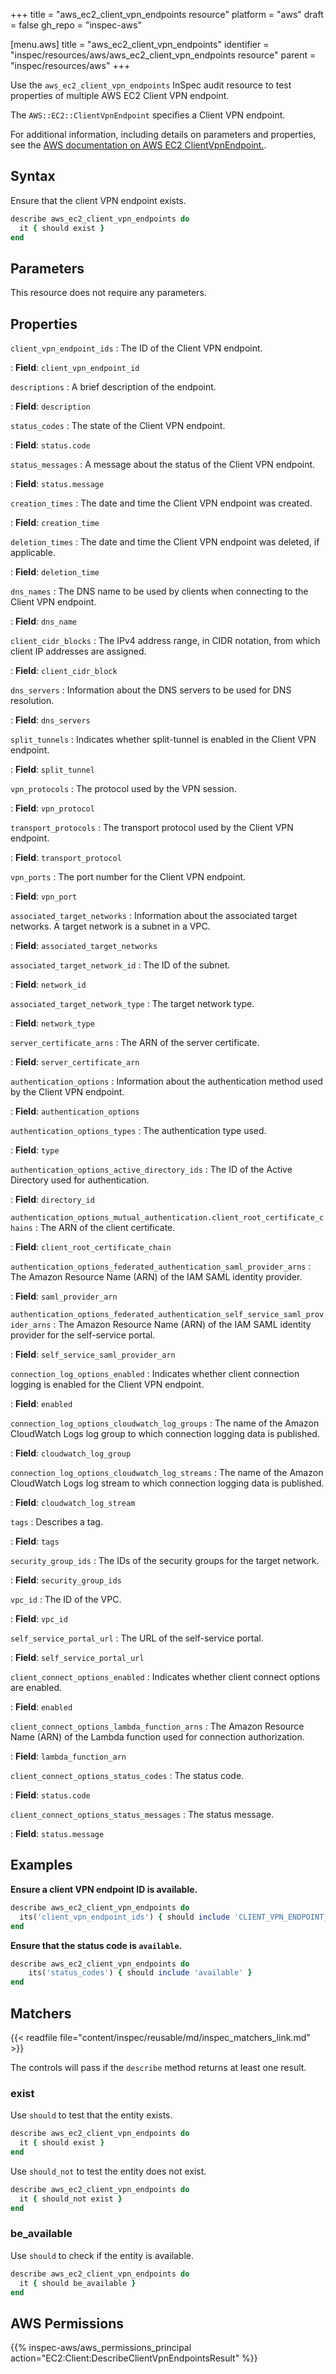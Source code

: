 +++
title = "aws_ec2_client_vpn_endpoints resource"
platform = "aws"
draft = false
gh_repo = "inspec-aws"

[menu.aws]
title = "aws_ec2_client_vpn_endpoints"
identifier = "inspec/resources/aws/aws_ec2_client_vpn_endpoints resource"
parent = "inspec/resources/aws"
+++

Use the `aws_ec2_client_vpn_endpoints` InSpec audit resource to test properties of multiple AWS EC2 Client VPN endpoint.

The `AWS::EC2::ClientVpnEndpoint` specifies a Client VPN endpoint.

For additional information, including details on parameters and properties, see the [AWS documentation on AWS EC2 ClientVpnEndpoint.](https://docs.aws.amazon.com/AWSCloudFormation/latest/UserGuide/aws-resource-ec2-clientvpnendpoint.html).

## Syntax

Ensure that the client VPN endpoint exists.

```ruby
describe aws_ec2_client_vpn_endpoints do
  it { should exist }
end
```

## Parameters

This resource does not require any parameters.

## Properties

`client_vpn_endpoint_ids`
: The ID of the Client VPN endpoint.

: **Field**: `client_vpn_endpoint_id`

`descriptions`
: A brief description of the endpoint.

: **Field**: `description`

`status_codes`
: The state of the Client VPN endpoint.

: **Field**: `status.code`

`status_messages`
: A message about the status of the Client VPN endpoint.

: **Field**: `status.message`

`creation_times`
: The date and time the Client VPN endpoint was created.

: **Field**: `creation_time`

`deletion_times`
: The date and time the Client VPN endpoint was deleted, if applicable.

: **Field**: `deletion_time`

`dns_names`
: The DNS name to be used by clients when connecting to the Client VPN endpoint.

: **Field**: `dns_name`

`client_cidr_blocks`
: The IPv4 address range, in CIDR notation, from which client IP addresses are assigned.

: **Field**: `client_cidr_block`

`dns_servers`
: Information about the DNS servers to be used for DNS resolution.

: **Field**: `dns_servers`

`split_tunnels`
: Indicates whether split-tunnel is enabled in the Client VPN endpoint.

: **Field**: `split_tunnel`

`vpn_protocols`
: The protocol used by the VPN session.

: **Field**: `vpn_protocol`

`transport_protocols`
: The transport protocol used by the Client VPN endpoint.

: **Field**: `transport_protocol`

`vpn_ports`
: The port number for the Client VPN endpoint.

: **Field**: `vpn_port`

`associated_target_networks`
: Information about the associated target networks. A target network is a subnet in a VPC.

: **Field**: `associated_target_networks`

`associated_target_network_id`
: The ID of the subnet.

: **Field**: `network_id`

`associated_target_network_type`
: The target network type.

: **Field**: `network_type`

`server_certificate_arns`
: The ARN of the server certificate.

: **Field**: `server_certificate_arn`

`authentication_options`
: Information about the authentication method used by the Client VPN endpoint.

: **Field**: `authentication_options`

`authentication_options_types`
: The authentication type used.

: **Field**: `type`

`authentication_options_active_directory_ids`
: The ID of the Active Directory used for authentication.

: **Field**: `directory_id`

`authentication_options_mutual_authentication.client_root_certificate_chains`
: The ARN of the client certificate.

: **Field**: `client_root_certificate_chain`

`authentication_options_federated_authentication_saml_provider_arns`
: The Amazon Resource Name (ARN) of the IAM SAML identity provider.

: **Field**: `saml_provider_arn`

`authentication_options_federated_authentication_self_service_saml_provider_arns`
: The Amazon Resource Name (ARN) of the IAM SAML identity provider for the self-service portal.

: **Field**: `self_service_saml_provider_arn`

`connection_log_options_enabled`
: Indicates whether client connection logging is enabled for the Client VPN endpoint.

: **Field**: `enabled`

`connection_log_options_cloudwatch_log_groups`
: The name of the Amazon CloudWatch Logs log group to which connection logging data is published.

: **Field**: `cloudwatch_log_group`

`connection_log_options_cloudwatch_log_streams`
: The name of the Amazon CloudWatch Logs log stream to which connection logging data is published.

: **Field**: `cloudwatch_log_stream`

`tags`
: Describes a tag.

: **Field**: `tags`

`security_group_ids`
: The IDs of the security groups for the target network.

: **Field**: `security_group_ids`

`vpc_id`
: The ID of the VPC.

: **Field**: `vpc_id`

`self_service_portal_url`
: The URL of the self-service portal.

: **Field**: `self_service_portal_url`

`client_connect_options_enabled`
: Indicates whether client connect options are enabled.

: **Field**: `enabled`

`client_connect_options_lambda_function_arns`
: The Amazon Resource Name (ARN) of the Lambda function used for connection authorization.

: **Field**: `lambda_function_arn`

`client_connect_options_status_codes`
: The status code.

: **Field**: `status.code`

`client_connect_options_status_messages`
: The status message.

: **Field**: `status.message`

## Examples

**Ensure a client VPN endpoint ID is available.**

```ruby
describe aws_ec2_client_vpn_endpoints do
  its('client_vpn_endpoint_ids') { should include 'CLIENT_VPN_ENDPOINT_ID' }
end
```

**Ensure that the status code is `available`.**

```ruby
describe aws_ec2_client_vpn_endpoints do
    its('status_codes') { should include 'available' }
end
```

## Matchers

{{< readfile file="content/inspec/reusable/md/inspec_matchers_link.md" >}}

The controls will pass if the `describe` method returns at least one result.

### exist

Use `should` to test that the entity exists.

```ruby
describe aws_ec2_client_vpn_endpoints do
  it { should exist }
end
```

Use `should_not` to test the entity does not exist.

```ruby
describe aws_ec2_client_vpn_endpoints do
  it { should_not exist }
end
```

### be_available

Use `should` to check if the entity is available.

```ruby
describe aws_ec2_client_vpn_endpoints do
  it { should be_available }
end
```

## AWS Permissions

{{% inspec-aws/aws_permissions_principal action="EC2:Client:DescribeClientVpnEndpointsResult" %}}
